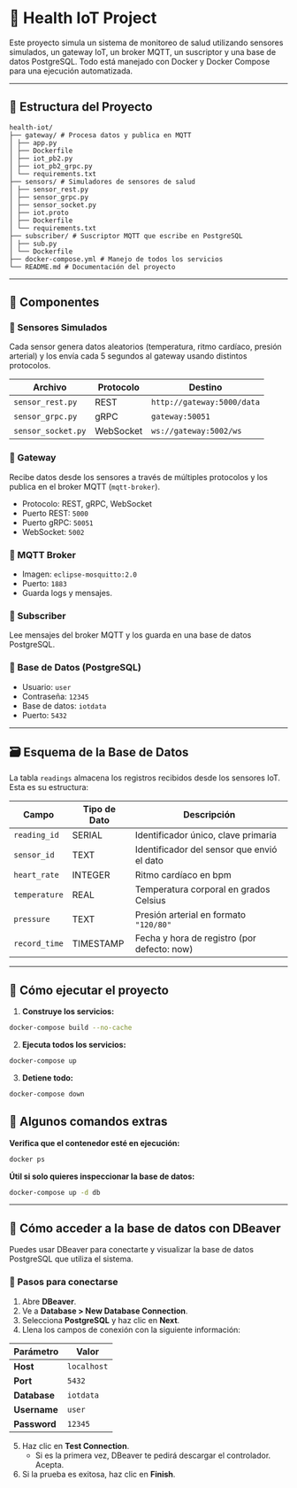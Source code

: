 # 🏥 Health IoT Project

Este proyecto simula un sistema de monitoreo de salud utilizando sensores simulados, un gateway IoT, un broker MQTT, un suscriptor y una base de datos PostgreSQL. Todo está manejado con Docker y Docker Compose para una ejecución automatizada.

---

## 📁 Estructura del Proyecto
```
health-iot/
├── gateway/ # Procesa datos y publica en MQTT
│ ├── app.py
│ ├── Dockerfile
│ ├── iot_pb2.py
│ ├── iot_pb2_grpc.py
│ └── requirements.txt
├── sensors/ # Simuladores de sensores de salud
│ ├── sensor_rest.py
│ ├── sensor_grpc.py
│ ├── sensor_socket.py
│ ├── iot.proto
│ ├── Dockerfile
│ └── requirements.txt
├── subscriber/ # Suscriptor MQTT que escribe en PostgreSQL
│ ├── sub.py
│ └── Dockerfile
├── docker-compose.yml # Manejo de todos los servicios
└── README.md # Documentación del proyecto
```

---

## 🔌 Componentes

### 🔹 Sensores Simulados

Cada sensor genera datos aleatorios (temperatura, ritmo cardíaco, presión arterial) y los envía cada 5 segundos al gateway usando distintos protocolos.

| Archivo             | Protocolo   | Destino                        |
|---------------------|-------------|--------------------------------|
| `sensor_rest.py`    | REST        | `http://gateway:5000/data`     |
| `sensor_grpc.py`    | gRPC        | `gateway:50051`                |
| `sensor_socket.py`  | WebSocket   | `ws://gateway:5002/ws`         |

### 🔹 Gateway

Recibe datos desde los sensores a través de múltiples protocolos y los publica en el broker MQTT (`mqtt-broker`).

- Protocolo: REST, gRPC, WebSocket
- Puerto REST: `5000`
- Puerto gRPC: `50051`
- WebSocket: `5002`

### 🔹 MQTT Broker

- Imagen: `eclipse-mosquitto:2.0`
- Puerto: `1883`
- Guarda logs y mensajes.

### 🔹 Subscriber

Lee mensajes del broker MQTT y los guarda en una base de datos PostgreSQL.

### 🔹 Base de Datos (PostgreSQL)

- Usuario: `user`
- Contraseña: `12345`
- Base de datos: `iotdata`
- Puerto: `5432`

---
## 🗃️ Esquema de la Base de Datos

La tabla `readings` almacena los registros recibidos desde los sensores IoT. Esta es su estructura:

| Campo         | Tipo de Dato | Descripción                                  |
|---------------|--------------|----------------------------------------------|
| `reading_id`  | SERIAL       | Identificador único, clave primaria          |
| `sensor_id`   | TEXT         | Identificador del sensor que envió el dato   |
| `heart_rate`  | INTEGER      | Ritmo cardíaco en bpm                        |
| `temperature` | REAL         | Temperatura corporal en grados Celsius       |
| `pressure`    | TEXT         | Presión arterial en formato `"120/80"`       |
| `record_time` | TIMESTAMP    | Fecha y hora de registro (por defecto: now)  |

---
## 🚀 Cómo ejecutar el proyecto

1. **Construye los servicios:**

```bash
docker-compose build --no-cache
```
2. **Ejecuta todos los servicios:**

```bash
docker-compose up
```
3. **Detiene todo:**

```bash
docker-compose down
```
## 🔎 Algunos comandos extras

**Verifica que el contenedor esté en ejecución:**

```bash
docker ps
```
**Útil si solo quieres inspeccionar la base de datos:**

```bash
docker-compose up -d db
```
---
## 🐘 Cómo acceder a la base de datos con DBeaver

Puedes usar DBeaver para conectarte y visualizar la base de datos PostgreSQL que utiliza el sistema.

### 🔧 Pasos para conectarse

1. Abre **DBeaver**.
2. Ve a **Database > New Database Connection**.
3. Selecciona **PostgreSQL** y haz clic en **Next**.
4. Llena los campos de conexión con la siguiente información:

| Parámetro    | Valor         |
|--------------|---------------|
| **Host**     | `localhost`   |
| **Port**     | `5432`        |
| **Database** | `iotdata`     |
| **Username** | `user`        |
| **Password** | `12345`       |

5. Haz clic en **Test Connection**.
   - Si es la primera vez, DBeaver te pedirá descargar el controlador. Acepta.
6. Si la prueba es exitosa, haz clic en **Finish**.
